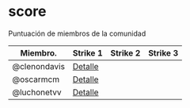 # score
Puntuación de miembros de la comunidad

| Miembro.      | Strike 1 | Strike 2 | Strike 3 |
| ------------- | -------- | -------- | -------- |
| @clenondavis | [Detalle](https://github.com/js-ni/score/issues/1) | | |
| @oscarmcm | [Detalle](https://github.com/js-ni/score/issues/2) | | |
| @luchonetvv | [Detalle](https://github.com/js-ni/score/issues/3) | | |

